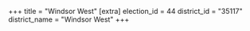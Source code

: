 +++
title = "Windsor West"
[extra]
election_id = 44
district_id = "35117"
district_name = "Windsor West"
+++
